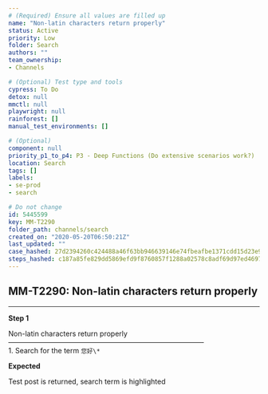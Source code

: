 ```yaml
---
# (Required) Ensure all values are filled up
name: "Non-latin characters return properly"
status: Active
priority: Low
folder: Search
authors: ""
team_ownership: 
- Channels

# (Optional) Test type and tools
cypress: To Do
detox: null
mmctl: null
playwright: null
rainforest: []
manual_test_environments: []

# (Optional)
component: null
priority_p1_to_p4: P3 - Deep Functions (Do extensive scenarios work?)
location: Search
tags: []
labels: 
- se-prod
- search

# Do not change
id: 5445599
key: MM-T2290
folder_path: channels/search
created_on: "2020-05-20T06:50:21Z"
last_updated: ""
case_hashed: 27d2394260c424488a46f63bb946639146e74fbeafbe1371cdd15d23e90871b5b88462fed7c1dab8690f356907e5e46c
steps_hashed: c187a85fe829dd5869efd9f8760857f1288a02578c8adf69d97ed469738deda2d2bfab0ee15637804934d18c6ac71d33
---
```


## MM-T2290: Non-latin characters return properly

---

**Step 1**

Non-latin characters return properly\
————————————————————————————\
1\. Search for the term `您好\*`

**Expected**

Test post is returned, search term is highlighted
